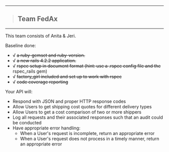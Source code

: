 - - -
> ## Team FedAx
- - -

This team consists of Anita & Jeri.

Baseline done:
* √ ~~a ruby-gemset and ruby-version.~~
* √ ~~a new rails 4.2.2 application.~~
* √ ~~rspec setup in document format (hint: use a .rspec config file and the~~ rspec_rails gem)
* √ ~~factory_girl included and set up to work with rspec~~
* √ ~~code coverage reporting~~

Your API will:
* Respond with JSON and proper HTTP response codes
* Allow Users to get shipping cost quotes for different delivery types
* Allow Users to get a cost comparison of two or more shippers
* Log all requests and their associated responses such that an audit could be conducted
* Have appropriate error handling:
  * When a User's request is incomplete, return an appropriate error
  * When a User's request does not process in a timely manner, return an appropriate error
